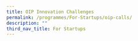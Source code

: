 ```yaml
---
title: OIP Innovation Challenges
permalink: /programmes/For-Startups/oip-calls/
description: ""
third_nav_title: For Startups
---
```

